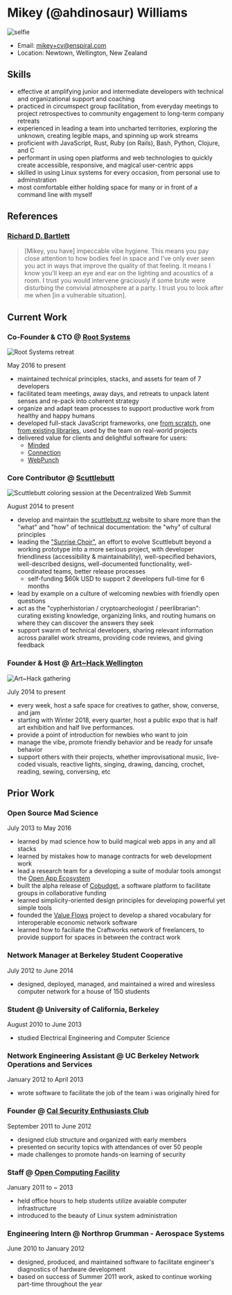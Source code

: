# Mikey (@ahdinosaur) Williams

![selfie](./images/selfie.jpg)

- Email: mikey+cv@enspiral.com
- Location: Newtown, Wellington, New Zealand

## Skills

- effective at amplifying junior and intermediate developers with technical and organizational support and coaching
- practiced in circumspect group facilitation, from everyday meetings to project retrospectives to community engagement to long-term company retreats
- experienced in leading a team into uncharted territories, exploring the unknown, creating legible maps, and spinning up work streams
- proficient with JavaScript, Rust, Ruby (on Rails), Bash, Python, Clojure, and C
- performant in using open platforms and web technologies to quickly create accessible, responsive, and magical user-centric apps
- skilled in using Linux systems for every occasion, from personal use to adminstration
- most comfortable either holding space for many or in front of a command line with myself

## References

### [Richard D. Bartlett](http://richdecibels.com/)

> [Mikey, you have] impeccable vibe hygiene. This means you pay close attention to how bodies feel in space and I've only ever seen you act in ways that improve the quality of that feeling. It means I know you'll keep an eye and ear on the lighting and acoustics of a room. I trust you would intervene graciously if some brute were disturbing the convivial atmosphere at a party. I trust you to look after me when [in a vulnerable situation].

## Current Work

### Co-Founder & CTO @ [Root Systems](https://www.rootsystems.nz)

![Root Systems retreat](./images/root-systems.jpg)

May 2016 to present

- maintained technical principles, stacks, and assets for team of 7 developers
- facilitated team meetings, away days, and retreats to unpack latent senses and re-pack into coherent strategy
- organize and adapt team processes to support productive work from healthy and happy humans
- developed full-stack JavaScript frameworks, one [from scratch](https://github.com/root-systems/catstack), one [from existing libraries](https://github.com/root-systems/dogstack), used by the team on real-world projects
- delivered value for clients and delightful software for users:
  - [Minded](http://mindedapp.com/)
  - [Connection](https://www.makebamboo.com/connection/)
  - [WebPunch](https://webpunch12.com/)

### Core Contributor @ [Scuttlebutt](https://www.scuttlebutt.nz)

![Scuttlebutt coloring session at the Decentralized Web Summit](./images/scuttlebutt.jpg)

August 2014 to present

- develop and maintain the [scuttlebutt.nz](https://www.scuttlebutt.nz) website to share more than the "what" and "how" of technical documentation: the "why" of cultural principles
- leading the ["Sunrise Choir"](https://viewer.scuttlebot.io/%25zv56AbEcR1%2BXKcOF3E7J%2BHNoKrxsd%2B0MQ%2FeVPQanfb8%3D.sha256), an effort to evolve Scuttlebutt beyond a working prototype into a more serious project, with developer friendliness (accessibility & maintainability), well-specified behaviors, well-described designs, well-documented functionality, well-coordinated teams, better release processes
  - self-funding $60k USD to support 2 developers full-time for 6 months
- lead by example on a culture of welcoming newbies with friendly open questions
- act as the "cypherhistorian / cryptoarcheologist / peerlibrarian": curating existing knowledge, organizing links, and routing humans on where they can discover the answers they seek
- support swarm of technical developers, sharing relevant information across parallel work streams, providing code reviews, and giving feedback

### Founder & Host @ [Art~Hack Wellington](https://arthack.nz)

![Art~Hack gathering](./images/art-hack.jpg)

July 2014 to present

- every week, host a safe space for creatives to gather, show, converse, and jam
- starting with Winter 2018, every quarter, host a public expo that is half art exhibition and half live performances.
- provide a point of introduction for newbies who want to join
- manage the vibe, promote friendly behavior and be ready for unsafe behavior
- support others with their projects, whether improvisational music, live-coded visuals, reactive lights, singing, drawing, dancing, crochet, reading, sewing, conversing, etc

## Prior Work

### Open Source Mad Science

July 2013 to May 2016

- learned by mad science how to build magical web apps in any and all stacks
- learned by mistakes how to manage contracts for web development work
- lead a research team for a developing a suite of modular tools amongst the [Open App Ecosystem](https://github.com/open-app/core)
- built the alpha release of [Cobudget](https://cobudget.co/), a software platform to facilitate groups in collaborative funding
- learned simplicity-oriented design principles for developing powerful yet simple tools
- founded the [Value Flows](https://www.valueflo.ws) project to develop a shared vocabulary for interoperable economic network software
- learned how to faciliate the Craftworks network of freelancers, to provide support for spaces in between the contract work

### Network Manager at Berkeley Student Cooperative

July 2012 to June 2014

- designed, deployed, managed, and maintained a wired and wiresless computer network for a house of 150 students

### Student @ University of California, Berkeley

August 2010 to June 2013

- studied Electrical Engineering and Computer Science  

### Network Engineering Assistant @ UC Berkeley Network Operations and Services

January 2012 to April 2013

- wrote software to facilitate the job of the team i was originally hired for

### Founder @ [Cal Security Enthusiasts Club](http://calsec.berkeley.edu)

September 2011 to June 2012

- designed club structure and organized with early members
- presented on security topics with attendances of over 50 people
- made challenges to promote hands-on learning of security

### Staff @ [Open Computing Facility](https://secure.ocf.berkeley.edu)

January 2011 to ~ 2013

- held office hours to help students utilize avaiable computer infrastructure
- introduced to the beauty of Linux system administration

### Engineering Intern @ Northrop Grumman - Aerospace Systems

June 2010 to January 2012

- designed, produced, and maintained software to facilitate engineer's diagnostics of hardware development
- based on success of Summer 2011 work, asked to continue working part-time throughout the year
